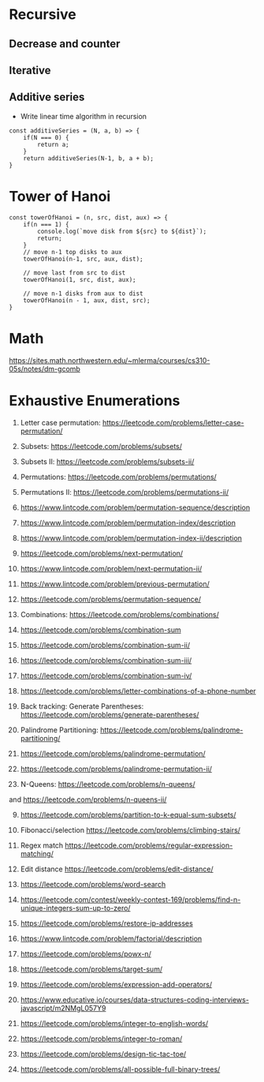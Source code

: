 # Recursive
## Decrease and counter
## Iterative
## Additive series
- Write linear time algorithm in recursion
```
const additiveSeries = (N, a, b) => {
    if(N === 0) {
        return a;
    }
    return additiveSeries(N-1, b, a + b);
}
```
# Tower of Hanoi
```
const towerOfHanoi = (n, src, dist, aux) => {
    if(n === 1) {
        console.log(`move disk from ${src} to ${dist}`);
        return;
    }
    // move n-1 top disks to aux
    towerOfHanoi(n-1, src, aux, dist);

    // move last from src to dist
    towerOfHanoi(1, src, dist, aux);

    // move n-1 disks from aux to dist
    towerOfHanoi(n - 1, aux, dist, src);
}

```
# Math
https://sites.math.northwestern.edu/~mlerma/courses/cs310-05s/notes/dm-gcomb
# Exhaustive Enumerations

1. Letter case permutation: https://leetcode.com/problems/letter-case-permutation/

2. Subsets: https://leetcode.com/problems/subsets/

3. Subsets II: https://leetcode.com/problems/subsets-ii/

4. Permutations: https://leetcode.com/problems/permutations/

5. Permutations II: https://leetcode.com/problems/permutations-ii/

5. https://www.lintcode.com/problem/permutation-sequence/description

5. https://www.lintcode.com/problem/permutation-index/description

5. https://www.lintcode.com/problem/permutation-index-ii/description

5. https://leetcode.com/problems/next-permutation/

5. https://www.lintcode.com/problem/next-permutation-ii/

5. https://www.lintcode.com/problem/previous-permutation/

5. https://leetcode.com/problems/permutation-sequence/

6. Combinations: https://leetcode.com/problems/combinations/

6. https://leetcode.com/problems/combination-sum

6. https://leetcode.com/problems/combination-sum-ii/

6. https://leetcode.com/problems/combination-sum-iii/

6. https://leetcode.com/problems/combination-sum-iv/

6. https://leetcode.com/problems/letter-combinations-of-a-phone-number

7. Back tracking: Generate Parentheses: https://leetcode.com/problems/generate-parentheses/

8. Palindrome Partitioning: https://leetcode.com/problems/palindrome-partitioning/

9. https://leetcode.com/problems/palindrome-permutation/

9. https://leetcode.com/problems/palindrome-permutation-ii/

9. N-Queens: https://leetcode.com/problems/n-queens/ 

and https://leetcode.com/problems/n-queens-ii/

9. https://leetcode.com/problems/partition-to-k-equal-sum-subsets/

10. Fibonacci/selection https://leetcode.com/problems/climbing-stairs/

11. Regex match https://leetcode.com/problems/regular-expression-matching/

12. Edit distance https://leetcode.com/problems/edit-distance/
13. https://leetcode.com/problems/word-search

14. https://leetcode.com/contest/weekly-contest-169/problems/find-n-unique-integers-sum-up-to-zero/

15. https://leetcode.com/problems/restore-ip-addresses

16. https://www.lintcode.com/problem/factorial/description

17. https://leetcode.com/problems/powx-n/

18. https://leetcode.com/problems/target-sum/

18. https://leetcode.com/problems/expression-add-operators/

19. https://www.educative.io/courses/data-structures-coding-interviews-javascript/m2NMgL057Y9

20. https://leetcode.com/problems/integer-to-english-words/

21. https://leetcode.com/problems/integer-to-roman/

22. https://leetcode.com/problems/design-tic-tac-toe/

23. https://leetcode.com/problems/all-possible-full-binary-trees/
